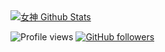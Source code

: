 <a href="https://github.com/romangoddess/github-readme-stats">
  <img align="center" src="https://github-readme-stats.anuraghazra1.vercel.app/api?username=romangoddess&show_icons=true&include_all_commits=true&theme=omni" alt="女神 Github Stats" />
</a>

![Profile views](https://gpvc.arturio.dev/Starkgang)
[![GitHub followers](https://img.shields.io/github/followers/romangoddess.svg?style=social&label=Follow&maxAge=2592000)](https://github.com/RomanGoddess?tab=followers)
